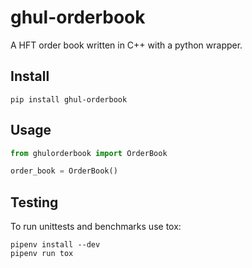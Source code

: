 # ghul-orderbook

A HFT order book written in C++ with a python wrapper.


## Install
```
pip install ghul-orderbook
```

## Usage

```python
from ghulorderbook import OrderBook

order_book = OrderBook()
```

## Testing
To run unittests and benchmarks use tox:

```
pipenv install --dev
pipenv run tox
```
